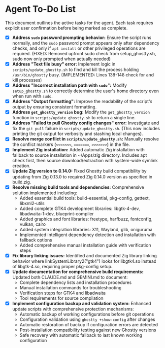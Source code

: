# Agent To-Do List

This document outlines the active tasks for the agent. Each task requires explicit user confirmation before being marked as complete.

*   [x] **Address `sudo` password prompting behavior:** Ensure the script runs normally, and the `sudo` password prompt appears only after dependency checks, and only if `apt install` or other privileged operations are required. (FIXED: Removed upfront sudo check from setup_ghostty.sh, sudo now only prompted when actually needed)
*   [x] **Address "Text file busy" error:** Implement logic in `scripts/update_ghostty.sh` to find and kill the process holding `/usr/bin/ghostty` busy. (IMPLEMENTED: Lines 138-148 check for and kill processes)
*   [x] **Address "Incorrect installation path with `sudo`":** Modify `setup_ghostty.sh` to correctly determine the user's home directory even when run with `sudo`.
*   [x] **Address "Output formatting":** Improve the readability of the script's output by ensuring consistent formatting.
*   [x] **Address `get_ghostty_version` bug:** Modify the `get_ghostty_version` function in `scripts/update_ghostty.sh` to return a single line.
*   [x] **Address "Failed to pull Ghostty config changes" error:** Investigate and fix the `git pull` failure in `scripts/update_ghostty.sh`. (This now includes printing the git output for verbosity and stashing local changes).
*   [x] **Resolve merge conflict in `scripts/update_ghostty.sh`:** Manually resolve the conflict markers (`<<<<<<<`, `=======`, `>>>>>>>`) in the file.
*   [x] **Implement Zig installation:** Added automatic Zig installation with fallback to source installation in ~/Apps/zig directory. Includes apt check first, then source download/extraction with system-wide symlink creation.
*   [x] **Update Zig version to 0.14.0:** Fixed Ghostty build compatibility by updating from Zig 0.13.0 to required Zig 0.14.0 version as specified in build.zig.
*   [x] **Resolve missing build tools and dependencies:** Comprehensive solution implemented including:
    - Added essential build tools: build-essential, pkg-config, gettext, libxml2-utils
    - Added complete GTK4 development libraries: libgtk-4-dev, libadwaita-1-dev, blueprint-compiler
    - Added graphics and font libraries: freetype, harfbuzz, fontconfig, vulkan, cairo
    - Added system integration libraries: X11, Wayland, glib, oniguruma
    - Implemented intelligent dependency detection and installation with fallback options
    - Added comprehensive manual installation guide with verification steps
*   [x] **Fix library linking issues:** Identified and documented Zig library linking behavior where linkSystemLibrary2("gtk4") looks for libgtk4.so instead of libgtk-4.so, requiring proper pkg-config setup.
*   [x] **Update documentation for comprehensive build requirements:** Updated both CLAUDE.md and GEMINI.md to document:
    - Complete dependency lists and installation procedures
    - Manual installation commands for troubleshooting
    - Verification steps for GTK4 and libadwaita
    - Tool requirements for source compilation
*   [x] **Implement configuration backup and validation system:** Enhanced update scripts with comprehensive protection mechanisms:
    - Automatic backup of working configurations before git operations
    - Configuration validation using `ghostty +show-config` after changes
    - Automatic restoration of backup if configuration errors are detected
    - Post-installation compatibility testing against new Ghostty versions
    - Safe recovery with automatic fallback to last known working configuration